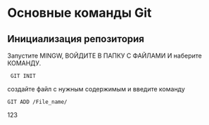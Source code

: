  # Основные команды Git


 ## Инициализация репозитория
 Запустите MINGW, ВОЙДИТЕ В ПАПКУ С ФАЙЛАМИ И наберите КОМАНДУ. 
```
 GIT INIT
 ```

 создайте файл с нужным содержимым и введите команду 
 ```
 GIT ADD /File_name/
 ```

 123